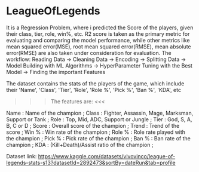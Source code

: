 # LeagueOfLegends

It is a Regression Problem, where i predicted the Score of the players, given their class, tier, role, win%, etc.
R2 score is taken as the primary metric for evaluating and comparing the model performance, while other metrics like mean squared error(MSE), root mean squared error(RMSE), mean absolute error(RMSE) are also taken under consideration for evaluation.
The workflow: 
Reading Data -> Cleaning Data -> Encoding -> Splitting Data -> Model Building with ML Algorithms -> HyperParameter Tuning with the Best Model -> Finding the important Features

The dataset contains the stats of the players of the game, which include their 'Name', 'Class', 'Tier', 'Role', 'Role %', 'Pick %', 'Ban %', 'KDA', etc

>>> The features are: <<<

Name : Name of the champion ;
Class : Fighter, Assassin, Mage, Marksman, Support or Tank ;
Role : Top, Mid, ADC, Support or Jungle ;
Tier : God, S, A, B, C or D ;
Score : Overall score of the champion ;
Trend : Trend of the score ;
Win % : Win rate of the champion ;
Role % : Role rate played with the champion ;
Pick % : Pick rate of the champion ;
Ban % : Ban rate of the champion  ;
KDA : (Kill+Death)/Assist ratio of the champion ;

Dataset link: 
https://www.kaggle.com/datasets/vivovinco/league-of-legends-stats-s13?datasetId=2892473&sortBy=dateRun&tab=profile

